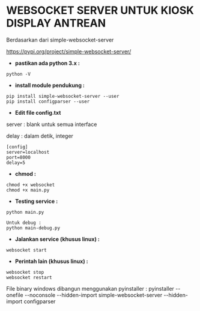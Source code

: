 # WEBSOCKET SERVER UNTUK KIOSK DISPLAY ANTREAN

Berdasarkan dari simple-websocket-server

https://pypi.org/project/simple-websocket-server/

- **pastikan ada python 3.x :**
```
python -V
```

- **install module pendukung :**
```
pip install simple-websocket-server --user
pip install configparser --user
```

- **Edit file config.txt**

server : blank untuk semua interface

delay : dalam detik, integer
``` 
[config]
server=localhost
port=8000
delay=5
```
- **chmod :**
```
chmod +x websocket
chmod +x main.py
```
- **Testing service :**
```
python main.py

Untuk debug :
python main-debug.py
```
- **Jalankan service (khusus linux) :**
```
websocket start 
```
- **Perintah lain (khusus linux) :**
``` 
websocket stop
websocket restart
```

File binary windows dibangun menggunakan pyinstaller :
pyinstaller --onefile --noconsole --hidden-import simple-websocket-server --hidden-import configparser 